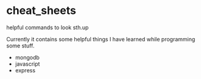 # cheat_sheets
helpful commands to look sth.up

Currently it contains some helpful things I have learned while programming some stuff.

- mongodb
- javascript
- express

